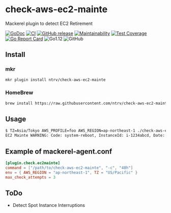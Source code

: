 # check-aws-ec2-mainte

Mackerel plugin to detect EC2 Retirement

[![GoDoc](https://godoc.org/github.com/ntrv/check-aws-ec2-mainte?status.svg)](https://godoc.org/github.com/ntrv/check-aws-ec2-mainte/lib)
[![CI](https://travis-ci.org/ntrv/check-aws-ec2-mainte.svg?branch=master)](https://travis-ci.org/ntrv/check-aws-ec2-mainte)
[![GitHub release](https://img.shields.io/github/release/ntrv/check-aws-ec2-mainte.svg)](https://github.com/ntrv/check-aws-ec2-mainte/releases)
[![Maintainability](https://api.codeclimate.com/v1/badges/84698652a28fdaf6bf5e/maintainability)](https://codeclimate.com/github/ntrv/check-aws-ec2-mainte/maintainability)
[![Test Coverage](https://api.codeclimate.com/v1/badges/84698652a28fdaf6bf5e/test_coverage)](https://codeclimate.com/github/ntrv/check-aws-ec2-mainte/test_coverage)
[![Go Report Card](https://goreportcard.com/badge/github.com/ntrv/check-aws-ec2-mainte)](https://goreportcard.com/report/github.com/ntrv/check-aws-ec2-mainte)
![Go1.12](https://img.shields.io/badge/Go-1.12-blue.svg)
![GitHub](https://img.shields.io/github/license/ntrv/check-aws-ec2-mainte.svg)

## Install

### mkr

```bash
mkr plugin install ntrv/check-aws-ec2-mainte
```

### HomeBrew

```bash
brew install https://raw.githubusercontent.com/ntrv/check-aws-ec2-mainte/master/Formula/check-aws-ec2-mainte.rb
```

## Usage

```bash
$ TZ=Asia/Tokyo AWS_PROFILE=foo AWS_REGION=ap-northeast-1 ./check-aws-ec2-mainte --all
EC2 Mainte WARNING: Code: system-reboot, InstanceId: i-1234abcd, Date: 2019-03-29T21:00:00+09:00 - 2019-03-29T23:00:00+09:00, Description: scheduled reboot
```

## Example of mackerel-agent.conf

```toml
[plugin.check.ec2mainte]
command = ["/path/to/check-aws-ec2-mainte", "-c", "48h"]
env = { AWS_REGION = "ap-northeast-1", TZ = "US/Pacific" }
max_check_attempts = 3
```

## ToDo

* Detect Spot Instance Interruptions
